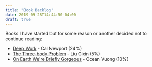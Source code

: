 ```yaml
---
title: "Book Backlog"
date: 2019-09-28T14:44:50-04:00
draft: true
---
```


Books I have started but for some reason or another decided not to continue reading:

* [Deep Work](https://www.amazon.com/Deep-Work-Focused-Success-Distracted/dp/1455586692) - Cal Newport (24%)          
* [The Three-body Problem](https://www.amazon.com/Three-Body-Problem-Remembrance-Earths-Past-ebook/dp/B00IQO403K/) - Liu Cixin (5%)       
* [On Earth We're Briefly Gorgeous](www.amazon.com/Earth-Were-Briefly-Gorgeous-Novel-ebook/dp/B07H72LJ5V) - Ocean Vuong (10%)